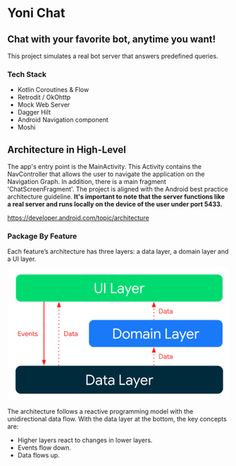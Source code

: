 # Yoni Chat

## Chat with your favorite bot, anytime you want!
This project simulates a real bot server that answers predefined queries.

### Tech Stack

- Kotlin Coroutines & Flow
- Retrodit / OkOhttp
- Mock Web Server
- Dagger Hilt
- Android Navigation component
- Moshi

## Architecture in High-Level
The app's entry point is the MainActivity. This Activity contains the NavController that allows the user to navigate the application on the Navigation Graph. In addition, there is a main fragment 'ChatScreenFragment'. The project is aligned with the Android best practice architecture guideline.
**It's important to note that the server functions like a real server and runs locally on the device of the user under port 5433.**

https://developer.android.com/topic/architecture

### Package By Feature
Each feature’s architecture has three layers: a data layer, a domain layer and a UI layer.

![Flow](https://github.com/YoniGoli/MySportFeed/blob/main/assets/architectureDiagarm.png?raw=true)

The architecture follows a reactive programming model with the unidirectional data flow. With the data layer at the bottom, the key concepts are:

- Higher layers react to changes in lower layers.
- Events flow down.
- Data flows up.

